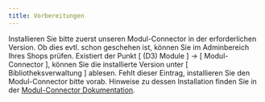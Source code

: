 ```yaml
---
title: Vorbereitungen
---
```


Installieren Sie bitte zuerst unseren Modul-Connector in der erforderlichen Version. Ob dies evtl. schon geschehen ist, können Sie im Adminbereich Ihres Shops prüfen. 
Existiert der Punkt [ (D3) Module ] -> [ Modul-Connector ], können Sie die installierte Version unter [ Bibliotheksverwaltung ] ablesen. 
Fehlt dieser Eintrag, installieren Sie den Modul-Connector bitte vorab. Hinweise zu dessen Installation finden Sie in der [Modul-Connector Dokumentation](https://docs.oxidmodule.com/Modul_Connector/).